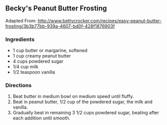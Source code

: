 Becky's Peanut Butter Frosting
------------------------------
Adapted From: http://www.bettycrocker.com/recipes/easy-peanut-butter-frosting/3b3b77bb-939a-4607-bd0f-428f1876903f

### Ingredients
* 1 cup butter or margarine, softened
* 1 cup creamy peanut butter
* 4 cups powdered sugar
* 1/4 cup milk
* 1/2 teaspoon vanilla

### Directions
1. Beat butter in medium bowl on medium speed until fluffy.
2. Beat in peanut butter, 1/2 cup of the powdered sugar, the milk and vanilla.
3. Gradually beat in remaining 3 1/2 cups powdered sugar, beating after each addition until smooth.